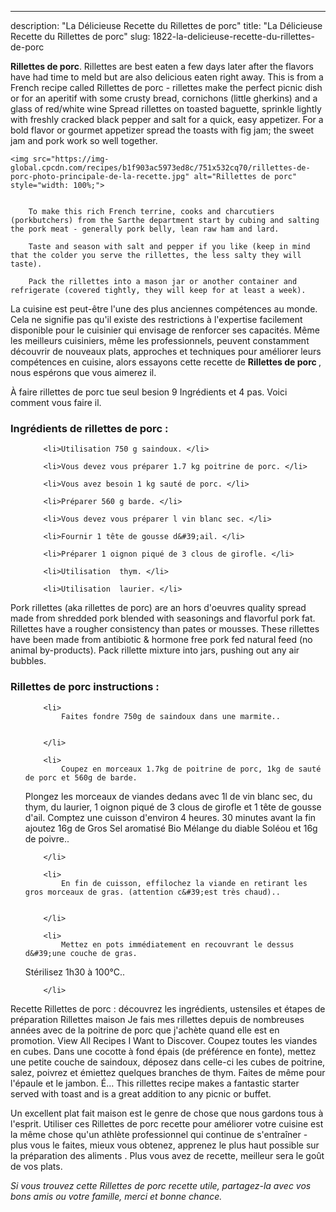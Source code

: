 ---
description: "La Délicieuse Recette du Rillettes de porc"
title: "La Délicieuse Recette du Rillettes de porc"
slug: 1822-la-delicieuse-recette-du-rillettes-de-porc

<p>
	<strong>Rillettes de porc</strong>. 
	Rillettes are best eaten a few days later after the flavors have had time to meld but are also delicious eaten right away. This is from a French recipe called Rillettes de porc - rillettes make the perfect picnic dish or for an aperitif with some crusty bread, cornichons (little gherkins) and a glass of red/white wine Spread rillettes on toasted baguette, sprinkle lightly with freshly cracked black pepper and salt for a quick, easy appetizer. For a bold flavor or gourmet appetizer spread the toasts with fig jam; the sweet jam and pork work so well together.
</p>
<p>
	
	<img src="https://img-global.cpcdn.com/recipes/b1f903ac5973ed8c/751x532cq70/rillettes-de-porc-photo-principale-de-la-recette.jpg" alt="Rillettes de porc" style="width: 100%;">
	
	
		To make this rich French terrine, cooks and charcutiers (porkbutchers) from the Sarthe department start by cubing and salting the pork meat - generally pork belly, lean raw ham and lard.
	
		Taste and season with salt and pepper if you like (keep in mind that the colder you serve the rillettes, the less salty they will taste).
	
		Pack the rillettes into a mason jar or another container and refrigerate (covered tightly, they will keep for at least a week).
	
</p>

La cuisine est peut-être l'une des plus anciennes compétences au monde. Cela ne signifie pas qu'il existe des restrictions à l'expertise facilement disponible pour le cuisinier qui envisage de renforcer ses capacités. Même les meilleurs cuisiniers, même les professionnels, peuvent constamment découvrir de nouveaux plats, approches et techniques pour améliorer leurs compétences en cuisine, alors essayons cette recette de <strong> Rillettes de porc </strong>, nous espérons que vous aimerez il.

<!--inarticleads1-->

À faire rillettes de porc tue seul besion 9 Ingrédients et 4 pas. Voici comment vous faire il.

<h3>Ingrédients de rillettes de porc :</h3>

<ol>
	
		<li>Utilisation 750 g saindoux. </li>
	
		<li>Vous devez vous préparer 1.7 kg poitrine de porc. </li>
	
		<li>Vous avez besoin 1 kg sauté de porc. </li>
	
		<li>Préparer 560 g barde. </li>
	
		<li>Vous devez vous préparer l vin blanc sec. </li>
	
		<li>Fournir 1 tête de gousse d&#39;ail. </li>
	
		<li>Préparer 1 oignon piqué de 3 clous de girofle. </li>
	
		<li>Utilisation  thym. </li>
	
		<li>Utilisation  laurier. </li>
	
</ol>

Pork rillettes (aka rillettes de porc) are an hors d&#39;oeuvres quality spread made from shredded pork blended with seasonings and flavorful pork fat. Rillettes have a rougher consistency than pates or mousses. These rillettes have been made from antibiotic &amp; hormone free pork fed natural feed (no animal by-products). Pack rillette mixture into jars, pushing out any air bubbles. 

<!--inarticleads2-->

<h3>Rillettes de porc instructions :</h3>

<ol>
	
		<li>
			Faites fondre 750g de saindoux dans une marmite..
			
			
		</li>
	
		<li>
			Coupez en morceaux 1.7kg de poitrine de porc, 1kg de sauté de porc et 560g de barde.
Plongez les morceaux de viandes dedans avec 1l de vin blanc sec, du thym, du laurier, 1 oignon piqué de 3 clous de girofle et 1 tête de gousse d&#39;ail.
Comptez une cuisson d&#39;environ 4 heures.
30 minutes avant la fin ajoutez 16g de Gros Sel aromatisé Bio Mélange du diable Soléou et 16g de poivre..
			
			
		</li>
	
		<li>
			En fin de cuisson, effilochez la viande en retirant les gros morceaux de gras. (attention c&#39;est très chaud)..
			
			
		</li>
	
		<li>
			Mettez en pots immédiatement en recouvrant le dessus d&#39;une couche de gras.
Stérilisez 1h30 à 100°C..
			
			
		</li>
	
</ol>

Recette Rillettes de porc : découvrez les ingrédients, ustensiles et étapes de préparation Rillettes maison Je fais mes rillettes depuis de nombreuses années avec de la poitrine de porc que j&#39;achète quand elle est en promotion. View All Recipes I Want to Discover. Coupez toutes les viandes en cubes. Dans une cocotte à fond épais (de préférence en fonte), mettez une petite couche de saindoux, déposez dans celle-ci les cubes de poitrine, salez, poivrez et émiettez quelques branches de thym. Faites de même pour l&#39;épaule et le jambon. É… This rillettes recipe makes a fantastic starter served with toast and is a great addition to any picnic or buffet. 

<!--inarticleads1-->

<p>
Un excellent plat fait maison est le genre de chose que nous gardons tous à l'esprit. Utiliser ces Rillettes de porc recette pour améliorer votre cuisine est la même chose qu'un athlète professionnel qui continue de s'entraîner - plus vous le faites, mieux vous obtenez, apprenez le plus haut possible sur la préparation des aliments . Plus vous avez de recette, meilleur sera le goût de vos plats.
</p>

<p>
<i>Si vous trouvez cette Rillettes de porc recette utile, partagez-la avec vos bons amis ou votre famille, merci et bonne chance.</i>
</p>
